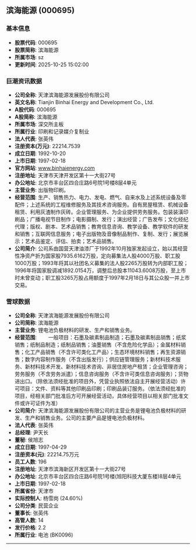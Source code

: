 ## 滨海能源 (000695)

### 基本信息

- **股票代码**: 000695
- **股票简称**: 滨海能源
- **所属市场**: sz
- **更新时间**: 2025-10-25 15:02:00

### 巨潮资讯数据

- **公司全称**: 天津滨海能源发展股份有限公司
- **英文名称**: Tianjin Binhai Energy and Development Co., Ltd.
- **A股代码**: 000695
- **A股简称**: 滨海能源
- **所属市场**: 深交所主板
- **所属行业**: 印刷和记录媒介复制业
- **法人代表**: 张英伟
- **注册资本(万元)**: 22214.7539
- **成立日期**: 1992-10-20
- **上市日期**: 1997-02-18
- **官方网站**: www.binhaienergy.com
- **注册地址**: 天津市天津开发区第十一大街27号
- **办公地址**: 北京市丰台区四合庄路6号院1号楼8层4单元
- **主营业务**: 出版物印刷。
- **经营范围**: 生产、销售热力、电力、发电、燃气、自来水及上述系统设备及零配件；上述系统的工程维修服务及其技术咨询服务。自有房屋租赁、机械设备租赁、利用灰渣制作灰砖。企业管理服务、为企业提供劳务服务。包装装潢印刷品；广播电视节目制作；电影摄制、发行；演出经营；广告发布；文化经纪代理；版权、剧本、艺术品销售；教育信息咨询、教学设备、教学软件的研发和销售；互联网信息服务；电子出版物及音像制品制作、复制、发行；展览展示；艺术品鉴定、评估、拍卖；艺术品销售。
- **公司简介**: 公司系由国营天津油漆厂于1992年10月独家发起设立，始以其经营性净资产折为国家股7935.6162万股，定向募集法人股4000万股、职工股1000万股；1993年将其以社团名义募集的法人股2265万股转为内部职工股；1996年将国家股调减1892.0154万，调整后总股本11043.6008万股，至上市时未曾变动；职工股3265万股占用额度于1997年2月18日与其公众股一并上市交易。

### 雪球数据

- **公司全称**: 天津滨海能源发展股份有限公司
- **公司简称**: 滨海能源
- **主营业务**: 锂电池负极材料的研发、生产和销售业务。
- **经营范围**: 　　一般项目：石墨及碳素制品制造；石墨及碳素制品销售；纸浆销售；纸制品制造；纸制品销售；油墨销售（不含危险化学品）；金属材料销售；化工产品销售（不含许可类化工产品）；生态环境材料销售；再生资源销售；数字内容制作服务（不含出版发行）；供应链管理服务；新材料技术服务、新材料技术开发、新材料技术咨询、非居住房地产租赁；企业管理咨询；劳务服务（不含劳务派遣）；信息咨询服务（不含许可类信息咨询服务）；货物进出口。（除依法须经批准的项目外，凭营业执照依法自主开展经营活动）许可项目：文件、资料等其他印刷品印刷；印刷品装订服务。（依法须经批准的项目，经相关部门批准后方可开展经营活动，具体经营项目以相关部门批准文件或许可证件为准）
- **公司简介**: 天津滨海能源发展股份有限公司的主营业务是锂电池负极材料的研发、生产和销售业务。公司的主要产品是锂电池负极材料。
- **法人代表**: 张英伟
- **总经理**: 尹天长
- **董秘**: 侯旭志
- **成立日期**: 1997-04-29
- **注册资本(元)**: 22214.75万元
- **员工人数**: 196
- **注册地址**: 天津市滨海新区开发区第十一大街27号
- **办公地址**: 北京市丰台区四合庄路6号院1号楼(旭阳科技大厦东楼)8层4单元
- **上市日期**: 1997-02-18
- **所属省份**: 天津市
- **实际控制人**: 杨雪岗 (24.60%)
- **公司分类**: 民营企业
- **董事长**: 张英伟
- **高管人数**: 14
- **发行价格**: 2.2
- **所属行业**: 电池 (BK0096)

---